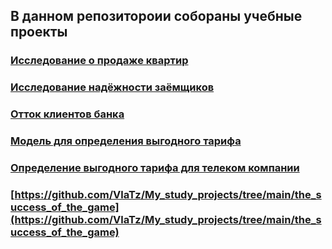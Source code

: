 ## В данном репозитороии собораны учебные проекты

### [Исследование о продаже квартир](https://github.com/VlaTz/My_study_projects/tree/main/apartments_for_sale)

### [Исследование надёжности заёмщиков](https://github.com/VlaTz/My_study_projects/tree/main/borrower_research)

### [Отток клиентов банка](https://github.com/VlaTz/My_study_projects/tree/main/customer_outflow)

### [Модель для определения выгодного тарифа](https://github.com/VlaTz/My_study_projects/tree/main/recommendation_of_tariffs)

### [Определение выгодного тарифа для телеком компании](https://github.com/VlaTz/My_study_projects/tree/main/tariff_definition)

### [https://github.com/VlaTz/My_study_projects/tree/main/the_success_of_the_game](https://github.com/VlaTz/My_study_projects/tree/main/the_success_of_the_game)
